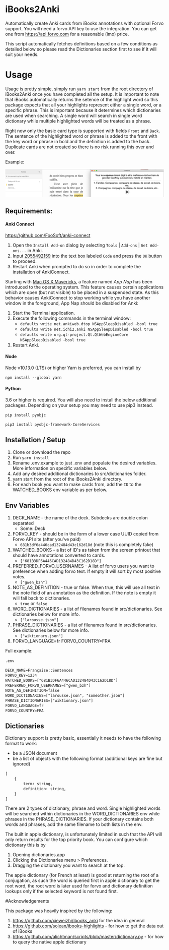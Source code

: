 # iBooks2Anki

Automatically create Anki cards from iBooks annotations with optional Forvo support. You will need a
forvo API key to use the integration. You can get one from https://api.forvo.com for a reasonable
(imo) price.

This script automatically fetches definitions based on a few conditions as detailed below so please
read the Dictionaries section first to see if it will suit your needs.

# Usage

Usage is pretty simple, simply run `yarn start` from the root directory of iBooks2Anki once you have
completed all the setup. It is important to note that iBooks automatically returns the setence of
the highlight word so this package expects that all your highlights represent either a single word,
or a specific phrase. This is important because it determines which dictionaries are used when
searching. A single word will search in single word dictionary while multiple highlighted words will
be treated as a phrase.

Right now only the basic card type is supported with fields `Front` and `Back`. The sentence of the
highlighted word or phrase is added to the front with the key word or phrase in bold and the
definition is added to the back. Duplicate cards are not created so there is no risk running this
over and over.

Example:

![Example](assets/example.png?raw=true 'Example')

## Requirements:

#### Anki Connect

https://github.com/FooSoft/anki-connect

1.  Open the `Install Add-on` dialog by selecting `Tools` | `Add-ons` | `Get Add-ons...` in Anki.
2.  Input [2055492159](https://ankiweb.net/shared/info/2055492159) into the text box labeled `Code`
    and press the `OK` button to proceed.
3.  Restart Anki when prompted to do so in order to complete the installation of AnkiConnect.

Starting with [Mac OS X Mavericks](https://en.wikipedia.org/wiki/OS_X_Mavericks), a feature named
_App Nap_ has been introduced to the operating system. This feature causes certain applications
which are open (but not visible) to be placed in a suspended state. As this behavior causes
AnkiConnect to stop working while you have another window in the foreground, App Nap should be
disabled for Anki:

1.  Start the Terminal application.
2.  Execute the following commands in the terminal window:
    - `defaults write net.ankiweb.dtop NSAppSleepDisabled -bool true`
    - `defaults write net.ichi2.anki NSAppSleepDisabled -bool true`
    - `defaults write org.qt-project.Qt.QtWebEngineCore NSAppSleepDisabled -bool true`
3.  Restart Anki.

#### Node

Node v10.13.0 (LTS) or higher Yarn is preferred, you can install by

```
npm install --global yarn
```

#### Python

3.6 or higher is required. You will also need to install the below additional packages. Depending on
your setup you may need to use pip3 instead.

```
pip install pyobjc
```

```
pip3 install pyobjc-framework-CoreServices
```

## Installation / Setup

1. Clone or download the repo
2. Run `yarn install`
3. Rename .env.example to just .env and populate the desired variables. More information on specific
   variables below.
4. Add any desired additional dictionaries to src/dictionaries folder.
5. yarn start from the root of the iBooks2Anki directory.
6. For each book you want to make cards from, add the `ID` to the WATCHED_BOOKS env variable as per
   below.

## Env Variables

1. DECK_NAME - the name of the deck. Subdecks are double colon separated
   - Some::Deck
2. FORVO_KEY - should be in the form of a lower case UUID copied from Forvo API site (after you've
   paid)
   - `681b3df6a446cad132484d43c162d18d` (note this is completely fake)
3. WATCHED_BOOKS - a list of ID's as taken from the screen printout that should have annotations
   converted to cards.
   - `["681B3DF6A446CAD132484D43C162D18D"]`
4. PREFERRED_FORVO_USERNAMES - A list of forvo users you want to preference when adding forvo text.
   If empty it will sort by most positive votes.
   - `["gwen_bzh"]`
5. NOTE_AS_DEFINITION - true or false. When true, this will use all text in the note field of an
   annotation as the definition. If the note is empty it will fall back to dictionaries.
   - `true` or `false`
6. WORD_DICTIONARIES - a list of filenames found in src/dictionaries. See dictionaries below for
   more info.
   - `["larousse.json"]`
7. PHRASE_DICTIONARIES - a list of filenames found in src/dictionaries. See dictionaries below for
   more info.
   - `["wiktionary.json"]`
8. FORVO_LANGUAGE=fr FORVO_COUNTRY=FRA

Full example:

`.env`

```
DECK_NAME=Française::Sentences
FORVO_KEY=1234
WATCHED_BOOKS=["681B3DF6A446CAD132484D43C162D18D"]
PREFERRED_FORVO_USERNAMES=["gwen_bzh"]
NOTE_AS_DEFINITION=false
WORD_DICTIONARIES=["larousse.json", "someother.json"]
PHRASE_DICTIONARIES=["wiktionary.json"]
FORVO_LANGUAGE=fr
FORVO_COUNTRY=FRA
```

## Dictionaries

Dictionary support is pretty basic, essentially it needs to have the following format to work:

- be a JSON document
- be a list of objects with the following format (additional keys are fine but ignored)

```
[
    {
        term: string,
        definition: string,
    }
]
```

There are 2 types of dictionary, phrase and word. Single highlighted words will be searched within
dictionaries in the WORD_DICTIONARIES env while phrases in the PHRASE_DICTIONARIES. If your
dictionary contains both words and phrases, add the same filename to both lists in the env.

The built in apple dictionary, is unfortunately limited in such that the API will only return
results for the top priority book. You can configure which dictionary this is by

1. Opening dictionaries.app
2. Clicking the Dictionaries menu > Preferences.
3. Dragging the dictionary you want to search at the top.

The apple dictionary (for French at least) is good at returning the root of a conjugation, as such
the word is queried first in apple dictionary to get the root word, the root word is later used for
forvo and dictionary definition lookups only if the selected keyword is not found first.

#Acknowledgements

This package was heavily inspired by the following:

1. https://github.com/xieweizhi/ibooks_anki for the idea in general
2. https://github.com/solean/ibooks-highlights - for how to get the data out of iBooks
3. https://github.com/alichtman/scripts/blob/master/dictionary.py - for how to query the native
   apple dictionary
